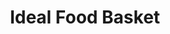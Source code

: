 ---
title: "Ideal Food Basket"
url: /brooklyn/ideal-food-basket-coney-island-avenue/
shop: supermarket
---